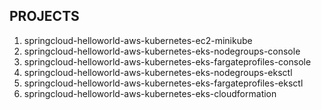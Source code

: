 PROJECTS
--------

1. springcloud-helloworld-aws-kubernetes-ec2-minikube
1. springcloud-helloworld-aws-kubernetes-eks-nodegroups-console
1. springcloud-helloworld-aws-kubernetes-eks-fargateprofiles-console
1. springcloud-helloworld-aws-kubernetes-eks-nodegroups-eksctl
1. springcloud-helloworld-aws-kubernetes-eks-fargateprofiles-eksctl
1. springcloud-helloworld-aws-kubernetes-eks-cloudformation